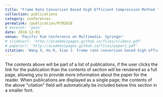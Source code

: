 ```yaml
---
title: "Frame Rate Conversion Based High Efficient Compression Method for Video Satellite"
collection: publications
category: conferences
permalink: /publication/PCM2018
# excerpt: 'pass'
date: 2018-12-01
venue: 'Pacific Rim Conference on Multimedia. Springer'
# slidesurl: 'http://academicpages.github.io/files/slides1.pdf'
# paperurl: 'http://academicpages.github.io/files/paper1.pdf'
citation: 'Wang X, Hu R, Xiao J. Frame rate conversion based high efficient compression method for video satellite[C]//Pacific Rim Conference on Multimedia. Cham: Springer International Publishing, 2018: 35-44.'
---
```


The contents above will be part of a list of publications, if the user clicks the link for the publication than the contents of section will be rendered as a full page, allowing you to provide more information about the paper for the reader. When publications are displayed as a single page, the contents of the above "citation" field will automatically be included below this section in a smaller font.